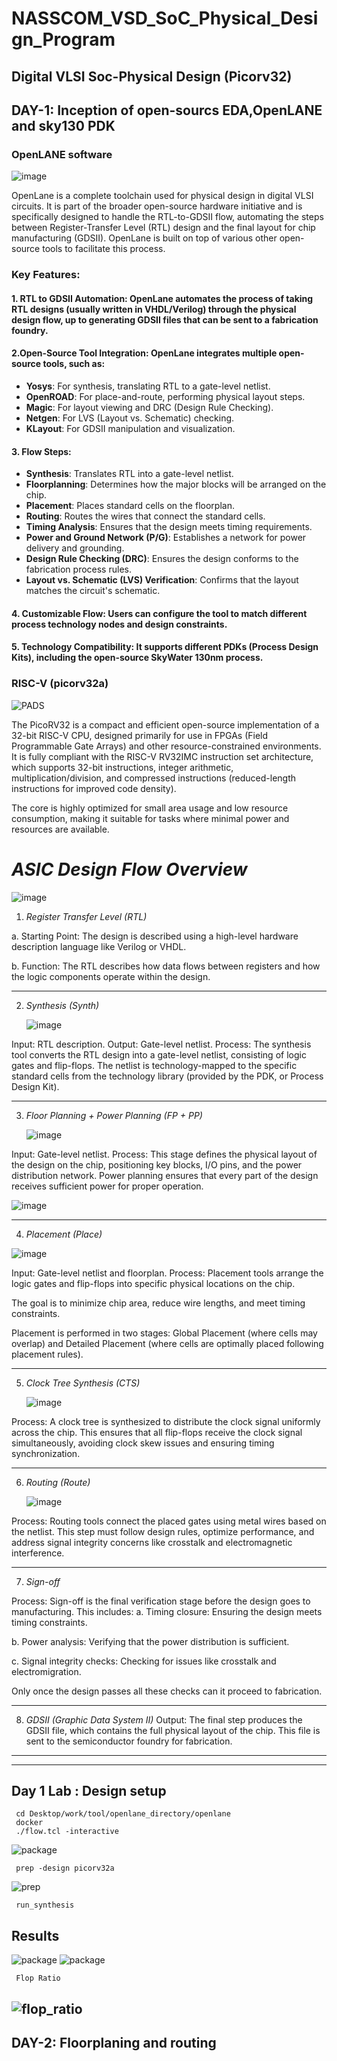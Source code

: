 # NASSCOM_VSD_SoC_Physical_Design_Program
Digital VLSI Soc-Physical Design (Picorv32)
---
## DAY-1: Inception of open-sourcs EDA,OpenLANE and sky130 PDK

### OpenLANE software




![image](https://th.bing.com/th/id/OIP.zR75AX_qbCv2sEh_76qTDAHaDW?rs=1&pid=ImgDetMain)

OpenLane is a complete toolchain used for physical design in digital VLSI circuits. It is part of the broader open-source hardware initiative and is specifically designed to handle the RTL-to-GDSII flow, automating the steps between Register-Transfer Level (RTL) design and the final layout for chip manufacturing (GDSII). OpenLane is built on top of various other open-source tools to facilitate this process.
### Key Features:
#### 1. RTL to GDSII Automation: OpenLane automates the process of taking RTL designs (usually written in VHDL/Verilog) through the physical design flow, up to generating GDSII files that can be sent to a fabrication foundry.
#### 2.Open-Source Tool Integration: OpenLane integrates multiple open-source tools, such as:
- **Yosys**: For synthesis, translating RTL to a gate-level netlist.
- **OpenROAD**: For place-and-route, performing physical layout steps.
- **Magic**: For layout viewing and DRC (Design Rule Checking).
- **Netgen**:  For LVS (Layout vs. Schematic) checking.
- **KLayout**: For GDSII manipulation and visualization.
#### 3. Flow Steps:
- **Synthesis**: Translates RTL into a gate-level netlist.
- **Floorplanning**: Determines how the major blocks will be arranged on the chip.
- **Placement**: Places standard cells on the floorplan.
- **Routing**: Routes the wires that connect the standard cells.
- **Timing Analysis**: Ensures that the design meets timing requirements.
- **Power and Ground Network (P/G)**: Establishes a network for power delivery and grounding.
- **Design Rule Checking (DRC)**: Ensures the design conforms to the fabrication process rules.
- **Layout vs. Schematic (LVS) Verification**: Confirms that the layout matches the circuit's schematic.
#### 4. Customizable Flow: Users can configure the tool to match different process technology nodes and design constraints.
#### 5. Technology Compatibility: It supports different PDKs (Process Design Kits), including the open-source SkyWater 130nm process.

### RISC-V (picorv32a)




![PADS](https://github.com/user-attachments/assets/6b7b21ed-ae98-4c01-8559-12a9d8e2917f)

The PicoRV32 is a compact and efficient open-source implementation of a 32-bit RISC-V CPU, designed primarily for use in FPGAs (Field Programmable Gate Arrays) and other resource-constrained environments. It is fully compliant with the RISC-V RV32IMC instruction set architecture, which supports 32-bit instructions, integer arithmetic, multiplication/division, and compressed instructions (reduced-length instructions for improved code density).

The core is highly optimized for small area usage and low resource consumption, making it suitable for tasks where minimal power and resources are available.

# _ASIC Design Flow Overview_

![image](https://github.com/user-attachments/assets/abe34205-3877-47b0-832d-12a1ab76d5fb)

1. _Register Transfer Level (RTL)_
   
  a. Starting Point:
        The design is described using a high-level hardware description language like Verilog or VHDL.
   
  b. Function:
        The RTL describes how data flows between registers and how the logic components operate within the design.


-----------------------------------------------------------------------------------------------------------------------------------------------------------------------------------------------------------
2. _Synthesis (Synth)_

    ![image](https://github.com/user-attachments/assets/d99c5088-c1b4-478f-964f-d72baad3b15e)

Input: RTL description.
Output: Gate-level netlist.
Process:
The synthesis tool converts the RTL design into a gate-level netlist, consisting of logic gates and flip-flops.
The netlist is technology-mapped to the specific standard cells from the technology library (provided by the PDK, or Process Design Kit).

-----------------------------------------------------------------------------------------------------------------------------------------------------------------------------------------------------------

3. _Floor Planning + Power Planning (FP + PP)_

   ![image](https://github.com/user-attachments/assets/ae647052-a92e-41ae-907c-df12c1688e96)
  
Input: Gate-level netlist.
Process:
This stage defines the physical layout of the design on the chip, positioning key blocks, I/O pins, and the power distribution network.
Power planning ensures that every part of the design receives sufficient power for proper operation.

 ![image](https://github.com/user-attachments/assets/fcbcf920-80af-4975-a903-67e50599234c)

-----------------------------------------------------------------------------------------------------------------------------------------------------------------------------------------------------------

4. _Placement (Place)_

![image](https://github.com/user-attachments/assets/1a18556f-1644-417b-8dc7-5ccf8199f9a7)

Input: Gate-level netlist and floorplan.
Process:
Placement tools arrange the logic gates and flip-flops into specific physical locations on the chip.

The goal is to minimize chip area, reduce wire lengths, and meet timing constraints.

Placement is performed in two stages: Global Placement (where cells may overlap) and Detailed Placement (where cells are optimally placed following placement rules).

-----------------------------------------------------------------------------------------------------------------------------------------------------------------------------------------------------------

5. _Clock Tree Synthesis (CTS)_

   ![image](https://github.com/user-attachments/assets/17cce477-4879-4390-b546-4894ce7cee53)

Process:
A clock tree is synthesized to distribute the clock signal uniformly across the chip.
This ensures that all flip-flops receive the clock signal simultaneously, avoiding clock skew issues and ensuring timing synchronization.

-----------------------------------------------------------------------------------------------------------------------------------------------------------------------------------------------------------

6. _Routing (Route)_
   
   ![image](https://github.com/user-attachments/assets/d226d089-6630-4d92-a832-dd21ea67158c)

Process:
Routing tools connect the placed gates using metal wires based on the netlist.
This step must follow design rules, optimize performance, and address signal integrity concerns like crosstalk and electromagnetic interference.

-----------------------------------------------------------------------------------------------------------------------------------------------------------------------------------------------------------

7. _Sign-off_
   
Process:
Sign-off is the final verification stage before the design goes to manufacturing. This includes:
a. Timing closure: Ensuring the design meets timing constraints.

b. Power analysis: Verifying that the power distribution is sufficient.

c. Signal integrity checks: Checking for issues like crosstalk and electromigration.

Only once the design passes all these checks can it proceed to fabrication.

-----------------------------------------------------------------------------------------------------------------------------------------------------------------------------------------------------------

8. _GDSII (Graphic Data System II)_
Output:
The final step produces the GDSII file, which contains the full physical layout of the chip.
This file is sent to the semiconductor foundry for fabrication.
-----------------------------------------------------------------------------------------------------------------------------------------------------------------------------------------------------------
---
Day 1 Lab : Design setup
---
     cd Desktop/work/tool/openlane_directory/openlane
     docker
     ./flow.tcl -interactive
     

 ![package](https://github.com/amitops2103/NASSCOM_VSD_SoC_Physical_Design_Program/blob/WORKSHOP/DAY-1/1.jpg)

     prep -design picorv32a
![prep](https://github.com/amitops2103/NASSCOM_VSD_SoC_Physical_Design_Program/blob/WORKSHOP/DAY-1/2.jpg)

     run_synthesis 

     
 ## Results
 ![package](https://github.com/amitops2103/NASSCOM_VSD_SoC_Physical_Design_Program/blob/WORKSHOP/DAY-1/3.jpg)
 ![package](https://github.com/amitops2103/NASSCOM_VSD_SoC_Physical_Design_Program/blob/WORKSHOP/DAY-1/4.jpg)

 
     Flop Ratio 
 ![flop_ratio](https://github.com/amitops2103/NASSCOM_VSD_SoC_Physical_Design_Program/blob/WORKSHOP/DAY-1/5.jpg)
-------------------------------------------------------------------------------------------------------------------------------------------------------------------------------------------
## DAY-2: Floorplaning and routing
